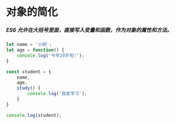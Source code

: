 # 对象的简化

##### ES6 允许在大括号里面，直接写入变量和函数，作为对象的属性和方法。

```js
let name = '小明';
let age = function() {
    console.log('今年20岁啦!');
}

const student = {
    name,
    age,
    study() {
        console.log('我爱学习');
    }
}

console.log(student);
```

